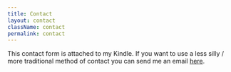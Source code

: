```yaml
---
title: Contact
layout: contact
className: contact
permalink: contact
---
```


This contact form is attached to my Kindle. If you want to use a less silly / more traditional method of contact you can send me an email <a href="mailto:email@javier.computer">here</a>.

<!--
<div class="Form">
   <label class="Label">Subject</label>
   <div class="Input__field"><input type="text" class="Input"></div>
   <label class="Label">Text</label>
   <div class="Input__field"><textarea class="Textarea"></textarea></div>
   <div class="Label__help">Don't forget to add a contact method if you need me to respond</div>
   <div class="Actions">
      <button class="Button is-disabled">
         Send message
         <div class="Spinner is-inside-button"></div>
      </button>
      <div class="Message">Message delivered. Thanks!</div>
   </div>
</div>
-->
